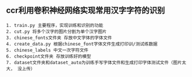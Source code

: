 ## ccr利用卷积神经网络实现常用汉字字符的识别

    1. train.py 主要程序，实现训练和识别的功能
    2. cut.py 将多个汉字的图片分割为单个汉字图片
    3. chinese_fonts文件夹 存放中文字体的字体文件
    4. create_data.py 根据chinese_font字体文件生成打印训/测试练数据
    5. chinese_labels 中文一次字符文件
    6. checkpoint文件夹 存放训练好的模型
    7. dataset文件夹和dataset_auto为训练手写字体文件和生成打印字体测试文件（图片太大， 没上传）
    
